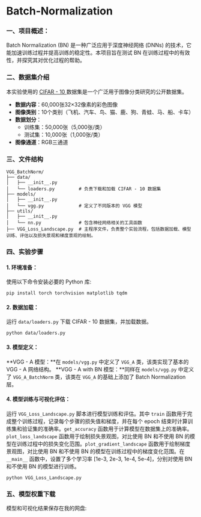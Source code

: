 # Batch-Normalization


### 一、项目概述：

Batch Normalization (BN) 是一种广泛应用于深度神经网络 (DNNs) 的技术，它能加速训练过程并提高训练的稳定性。本项目旨在测试 BN 在训练过程中的有效性，并探究其对优化过程的帮助。


### 二、数据集介绍

本实验使用的 [CIFAR - 10 ](https://www.cs.toronto.edu/~kriz/cifar.html) 数据集是一个广泛用于图像分类研究的公开数据集。
- **数据内容**：60,000张32×32像素的彩色图像
- **图像类别**：10个类别（飞机、汽车、鸟、猫、鹿、狗、青蛙、马、船、卡车）
- **数据划分**：
  - 训练集：50,000张（5,000张/类）
  - 测试集：10,000张（1,000张/类）
- **图像通道**：RGB三通道

### 三、文件结构

```
VGG_BatchNorm/
├── data/
│   ├── __init__.py
│   └── loaders.py         # 负责下载和加载 CIFAR - 10 数据集
├── models/
│   ├── __init__.py
│   └── vgg.py             # 定义了不同版本的 VGG 模型
├── utils/
│   ├── __init__.py
│   └── nn.py              # 包含神经网络相关的工具函数
├── VGG_Loss_Landscape.py  # 主程序文件，负责整个实验流程，包括数据加载、模型训练、评估以及损失景观和梯度景观的绘制。
```

### 四、实验步骤


#### 1. 环境准备：

使用以下命令安装必要的 Python 库:
```
pip install torch torchvision matplotlib tqdm
```

#### 2. 数据加载：

运行 `data/loaders.py` 下载 CIFAR - 10 数据集，并加载数据。

```
python data/loaders.py
```

#### 3. 模型定义：

**VGG - A 模型：**在 `models/vgg.py` 中定义了 `VGG_A` 类，该类实现了基本的 VGG - A 网络结构。
**VGG - A with BN 模型：**同样在 `models/vgg.py` 中定义了 `VGG_A_BatchNorm` 类，该类在 `VGG_A` 的基础上添加了 Batch Normalization 层。

#### 4. 模型训练与可视化评估：

运行 `VGG_Loss_Landscape.py` 脚本进行模型训练和评估。其中 `train` 函数用于完成整个训练过程，记录每个步骤的损失值和梯度，并在每个 epoch 结束时计算训练集和验证集的准确率。`get_accuracy` 函数用于计算模型在数据集上的准确率。`plot_loss_landscape` 函数用于绘制损失景观图，对比使用 BN 和不使用 BN 的模型在训练过程中的损失变化范围。`plot_gradient_landscape` 函数用于绘制梯度景观图，对比使用 BN 和不使用 BN 的模型在训练过程中的梯度变化范围。在 `__main__` 函数中，设置了多个学习率 [1e-3, 2e-3, 1e-4, 5e-4]，分别对使用 BN 和不使用 BN 的模型进行训练。

```
python VGG_Loss_Landscape.py
```



### 五、模型权重下载
模型和可视化结果保存在我的网盘: 